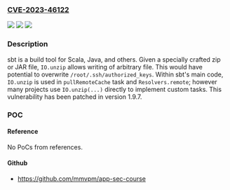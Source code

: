 ### [CVE-2023-46122](https://cve.mitre.org/cgi-bin/cvename.cgi?name=CVE-2023-46122)
![](https://img.shields.io/static/v1?label=Product&message=sbt&color=blue)
![](https://img.shields.io/static/v1?label=Version&message=%3D%20%3E%3D%200.3.4%2C%20%3C%201.9.7%20&color=brighgreen)
![](https://img.shields.io/static/v1?label=Vulnerability&message=CWE-22%3A%20Improper%20Limitation%20of%20a%20Pathname%20to%20a%20Restricted%20Directory%20('Path%20Traversal')&color=brighgreen)

### Description

sbt is a build tool for Scala, Java, and others. Given a specially crafted zip or JAR file, `IO.unzip` allows writing of arbitrary file. This would have potential to overwrite `/root/.ssh/authorized_keys`. Within sbt's main code, `IO.unzip` is used in `pullRemoteCache` task and `Resolvers.remote`; however many projects use `IO.unzip(...)` directly to implement custom tasks. This vulnerability has been patched in version 1.9.7.

### POC

#### Reference
No PoCs from references.

#### Github
- https://github.com/mmvpm/app-sec-course

